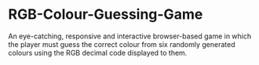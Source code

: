 # RGB-Colour-Guessing-Game
An eye-catching, responsive and interactive browser-based game in which the player must guess the correct colour from six randomly generated colours using the RGB decimal code displayed to them. 
